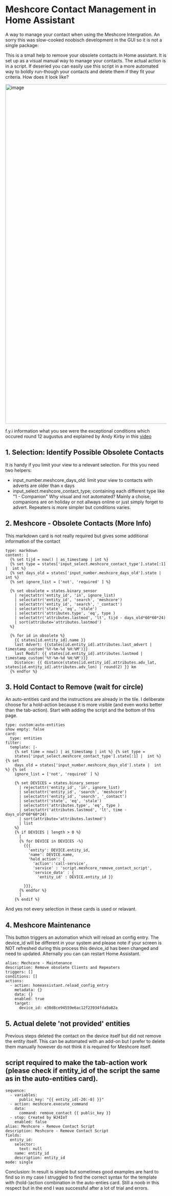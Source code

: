 # Meshcore Contact Management in Home Assistant
A way to manage your contact when using the Meshcore Intergration. An sorry this was slow-cooked noobisch development in the GUI so it is not a single package:

This is a small help to remove your obsolete contacts in Home assistant. It is set up as a visual manual way to manage your contacts. The actual action is in a script. If deseried you can easily use this script in a more automated way to boldly run-though your contacts and delete them if they fit your criteria. How does it look like?

<img width="1674" height="1062" alt="image" src="https://github.com/user-attachments/assets/768a144a-f4fc-4340-9b39-180870c35644" />

f.y.i information what you see were the exceptional conditions which occured round 12 augustus and explained by Andy Kirby in this [video](https://www.youtube.com/watch?v=WuGb2GJsvVA)

## 1. Selection: Identify Possible Obsolete Contacts
It is handy if you limit your view to a relevant selection. For this you need two helpers:
- input_number.meshcore_days_old: limit your view to contacts with adverts are older than x days
- input_select.meshcore_contact_type; containing each different type like "1 - Companion"
Why visual and not automated? Mainly a choise, companions are on holiday or not allways online or just simply forget to advert. Repeaters is more simpler but conditions varies.

## 2. Meshcore - Obsolete Contacts (More Info)
This markdown card is not really required but gives some additional information of the contact

```
type: markdown
content: |
  {% set tijd = now() | as_timestamp | int %}
  {% set type = states['input_select.meshcore_contact_type'].state[:1] |  int %}
  {% set days_old = states['input_number.meshcore_days_old'].state |  int %}
  {% set ignore_list = ['not', 'required' ] %}

  {% set obsolete = states.binary_sensor
    | rejectattr('entity_id', 'in', ignore_list)
    | selectattr('entity_id', 'search', 'meshcore')
    | selectattr('entity_id', 'search', '_contact')
    | selectattr('state', 'eq', 'stale') 
    | selectattr('attributes.type', 'eq', type )
    | selectattr('attributes.lastmod', 'lt', tijd - days_old*60*60*24)
    | sort(attribute='attributes.lastmod')
  %}

  {% for id in obsolete %}
    {{ states[id.entity_id].name }}
    last Advert: {{states[id.entity_id].attributes.last_advert | timestamp_custom('%Y-%m-%d %H:%M')}}
    last Modif: {{ states[id.entity_id].attributes.lastmod | timestamp_custom('%Y-%m-%d %H:%M')}}
    Distance: {{ distance(states[id.entity_id].attributes.adv_lat, states[id.entity_id].attributes.adv_lon) | round(2) }} km
  {% endfor %}
```

## 3. Hold Contact to Remove (wait for circle)
An auto-entities card and the instructions are already in the tile. I deliberate choose for a hold-action because it is more visible (and even works better than the tab-action). Start with adding the script and the bottom of this page.
```
type: custom:auto-entities
show empty: false
card:
  type: entities
filter:
  template: |-
    {% set time = now() | as_timestamp | int %} {% set type =
    states['input_select.meshcore_contact_type'].state[:1] |  int %} {% set
    days_old = states['input_number.meshcore_days_old'].state |  int %} {% set
    ignore_list = ['not', 'required' ] %} 

    {% set DEVICES = states.binary_sensor
      | rejectattr('entity_id', 'in', ignore_list)
      | selectattr('entity_id', 'search', 'meshcore')
      | selectattr('entity_id', 'search', '_contact')
      | selectattr('state', 'eq', 'stale') 
      | selectattr('attributes.type', 'eq', type )
      | selectattr('attributes.lastmod', 'lt', time - days_old*60*60*24)
      | sort(attribute='attributes.lastmod')
      | list  
    %}  
    {% if DEVICES | length > 0 %}
      [
      {% for DEVICE in DEVICES -%}
        {{{
          'entity': DEVICE.entity_id,
          'name': DEVICE.name,
          'hold_action': {
            'action':'call-service',
            'service' : 'script.meshcore_remove_contact_script',
            'service_data' : {
              'entity_id' : DEVICE.entity_id }}
              
        }}},
      {% endfor %}
      ]
    {% endif %}
```
And yes not every selection in these cards is used or relavant.

## 4. Meshcore Maintenance
This button triggers an automation which will reload an config entry. The device_id will be different in your system and please note if your screen is NOT refreshed during this process this device_id has been changed and need to updated. Alternally you can can restart Home Assistant.

```
alias: Mechcore - Maintenance
description: Remove obsolete Clients and Repeaters
triggers: []
conditions: []
actions:
  - action: homeassistant.reload_config_entry
    metadata: {}
    data: {}
    enabled: true
    target:
      device_id: e30d8ce94559e6ac12f23934fda9a82a
```
## 5. Actual delete 'not provided' entities
Previous steps deleted the contact on the device itself but did not remove the entity itself. This can be automated with an add-on but I prefer to delete them manually however do not think it is required for Meshcore itself. 

## script required to make the tab-action work (please check if entity_id of the script the same as in the auto-entities card).

```
sequence:
  - variables:
      public_key: "{{ entity_id[-20:-8] }}"
  - action: meshcore.execute_command
    data:
      command: remove_contact {{ public_key }}
  - stop: Created by WJ4IoT
    enabled: false
alias: Meshcore - Remove Contact Script
description: Meshcore - Remove Contact Script
fields:
  entity_id:
    selector:
      text: null
    name: entity_id
    description: entity_id
mode: single
```
Conclusion: In result is simple but sometimes good examples are hard to find so in my case I struggled to find the correct syntax for the template with (hold-)action combination in the auto-enties card. Still a noob in this respect but in the end I was successful after a lot of trial and errors. 

